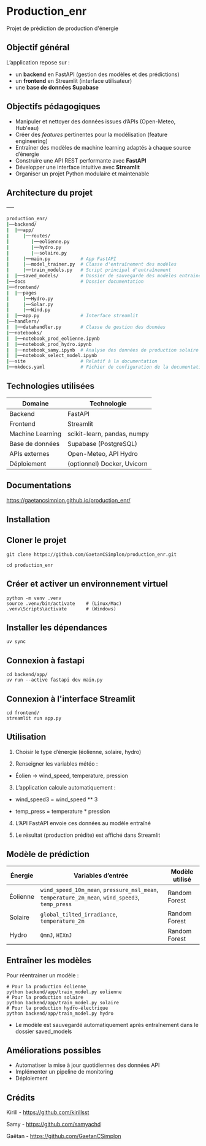 # Production_enr
Projet de prédiction de production d'énergie

## Objectif général

L’application repose sur :
- un **backend** en FastAPI (gestion des modèles et des prédictions)
- un **frontend** en Streamlit (interface utilisateur)
- une **base de données Supabase**

## Objectifs pédagogiques

- Manipuler et nettoyer des données issues d’APIs (Open-Meteo, Hub'eau)
- Créer des *features* pertinentes pour la modélisation (feature engineering)
- Entraîner des modèles de machine learning adaptés à chaque source d’énergie
- Construire une API REST performante avec **FastAPI**
- Développer une interface intuitive avec **Streamlit**
- Organiser un projet Python modulaire et maintenable

## Architecture du projet

──

```bash
production_enr/
|──backend/
|  |──app/
|     |──routes/
|        |──eolienne.py
|        |──hydro.py
|        |──solaire.py
|     |──main.py           # App FastAPI
|     |──model_trainer.py  # Classe d'entraînement des modèles
|     |──train_models.py   # Script principal d'entraînement
|  |──saved_models/        # Dossier de sauvegarde des modèles entrainés
|──docs                    # Dossier documentation
|──frontend/
|  |──pages
|     |──Hydro.py
|     |──Solar.py
|     |──Wind.py
|  |──app.py               # Interface streamlit
|──handlers/
|  |──datahandler.py       # Classe de gestion des données 
|──notebooks/
|  |──notebook_prod_eolienne.ipynb
|  |──notebook_prod_hydro.ipynb
|  |──notebook_samy.ipynb  # Analyse des données de production solaire
|  |──notebook_select_model.ipynb
|──site                    # Relatif à la documentation
|──mkdocs.yaml             # Fichier de configuration de la documentation
```

## Technologies utilisées

| Domaine          | Technologie                 |
| ---------------- | --------------------------- |
| Backend          | FastAPI                     |
| Frontend         | Streamlit                   |
| Machine Learning | scikit-learn, pandas, numpy |
| Base de données  | Supabase (PostgreSQL)       |
| APIs externes    | Open-Meteo, API Hydro       |
| Déploiement      | (optionnel) Docker, Uvicorn |

## Documentations

https://gaetancsimplon.github.io/production_enr/

## Installation
## Cloner le projet
```
git clone https://github.com/GaetanCSimplon/production_enr.git

cd production_enr
```
## Créer et activer un environnement virtuel

```
python -m venv .venv
source .venv/bin/activate    # (Linux/Mac)
.venv\Scripts\activate       # (Windows)
```
## Installer les dépendances

```
uv sync
```

## Connexion à fastapi
```
cd backend/app/
uv run --active fastapi dev main.py
```

## Connexion à l'interface Streamlit

```
cd frontend/
streamlit run app.py
```

## Utilisation

1. Choisir le type d’énergie (éolienne, solaire, hydro)

2. Renseigner les variables météo :

- Éolien → wind_speed, temperature, pression

3. L’application calcule automatiquement :

- wind_speed3 = wind_speed ** 3

- temp_press = temperature * pression

4. L’API FastAPI envoie ces données au modèle entraîné

5. Le résultat (production prédite) est affiché dans Streamlit

## Modèle de prédiction

| Énergie  | Variables d’entrée                                                                             | Modèle utilisé   |
| -------- | ---------------------------------------------------------------------------------------------- | ---------------- |
| Éolienne | `wind_speed_10m_mean`, `pressure_msl_mean`, `temperature_2m_mean`, `wind_speed3`, `temp_press` | Random Forest    |
| Solaire  | `global_tilted_irradiance`, `temperature_2m`                                                   | Random Forest    |
| Hydro    | `QmnJ`, `HIXnJ`                                                                                | Random Forest    |

## Entraîner les modèles

Pour réentrainer un modèle :

```
# Pour la production éolienne
python backend/app/train_model.py eolienne
# Pour la production solaire
python backend/app/train_model.py solaire
# Pour la production hydro-électrique
python backend/app/train_model.py hydro
```
- Le modèle est sauvegardé automatiquement après entraînement dans le dossier saved_models

## Améliorations possibles

- Automatiser la mise à jour quotidiennes des données API
- Implémenter un pipeline de monitoring
- Déploiement

## Crédits

Kirill - https://github.com/kirillsst

Samy - https://github.com/samyachd

Gaëtan - https://github.com/GaetanCSimplon
